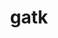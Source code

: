 ---
title: "gatk"
layout: cache
categories: [package, v0.18.1]
meta: {"versions": ["4.2.6.1"], "compilers": ["gcc@=7.3.1"], "oss": ["amzn2"], "platforms": ["linux"], "targets": ["aarch64", "graviton2", "x86_64_v3", "x86_64_v4"], "stacks": ["aws-ahug", "aws-ahug-aarch64", "aws-isc", "aws-isc-aarch64", "root"], "num_specs": 4, "num_specs_by_stack": {"aws-ahug-aarch64": 2, "root": 4, "aws-isc-aarch64": 2, "aws-isc": 2, "aws-ahug": 2}}
spec_details: [{"hash": "ehtg5a4ukzsajgk575m7tn3ktcbhwa7m", "compiler": "gcc@=7.3.1", "versions": ["4.2.6.1"], "os": "amzn2", "platform": "linux", "target": "graviton2", "variants": ["~r"], "stacks": ["aws-ahug-aarch64", "root", "aws-isc-aarch64"], "size": "-", "tarball": "https://binaries.spack.io/v0.18.1/build_cache/linux-amzn2-graviton2/gcc-7.3.1/gatk-4.2.6.1/linux-amzn2-graviton2-gcc-7.3.1-gatk-4.2.6.1-ehtg5a4ukzsajgk575m7tn3ktcbhwa7m.spack"}, {"hash": "ur22akoj2dzmfpbohs4vyj23gkar6vqh", "compiler": "gcc@=7.3.1", "versions": ["4.2.6.1"], "os": "amzn2", "platform": "linux", "target": "aarch64", "variants": ["~r"], "stacks": ["aws-ahug-aarch64", "root", "aws-isc-aarch64"], "size": "-", "tarball": "https://binaries.spack.io/v0.18.1/build_cache/linux-amzn2-aarch64/gcc-7.3.1/gatk-4.2.6.1/linux-amzn2-aarch64-gcc-7.3.1-gatk-4.2.6.1-ur22akoj2dzmfpbohs4vyj23gkar6vqh.spack"}, {"hash": "ywqxgkcdjypsm2dysigzzzr46jnywicu", "compiler": "gcc@=7.3.1", "versions": ["4.2.6.1"], "os": "amzn2", "platform": "linux", "target": "x86_64_v3", "variants": ["~r"], "stacks": ["aws-isc", "aws-ahug", "root"], "size": "-", "tarball": "https://binaries.spack.io/v0.18.1/build_cache/linux-amzn2-x86_64_v3/gcc-7.3.1/gatk-4.2.6.1/linux-amzn2-x86_64_v3-gcc-7.3.1-gatk-4.2.6.1-ywqxgkcdjypsm2dysigzzzr46jnywicu.spack"}, {"hash": "i2zktu4uzs6grg32oll4yuotlw63ewjx", "compiler": "gcc@=7.3.1", "versions": ["4.2.6.1"], "os": "amzn2", "platform": "linux", "target": "x86_64_v4", "variants": ["~r"], "stacks": ["aws-isc", "aws-ahug", "root"], "size": "-", "tarball": "https://binaries.spack.io/v0.18.1/build_cache/linux-amzn2-x86_64_v4/gcc-7.3.1/gatk-4.2.6.1/linux-amzn2-x86_64_v4-gcc-7.3.1-gatk-4.2.6.1-i2zktu4uzs6grg32oll4yuotlw63ewjx.spack"}]
---
